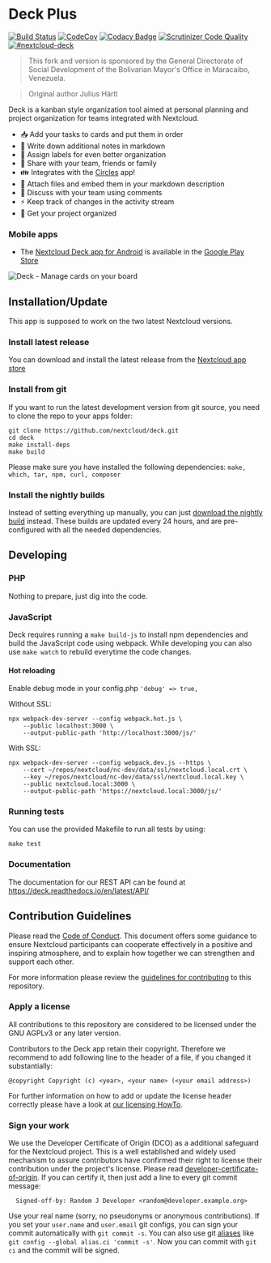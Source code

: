 # Deck Plus

[![Build Status](https://travis-ci.org/nextcloud/deck.svg?branch=master)](https://travis-ci.org/nextcloud/deck) [![CodeCov](https://codecov.io/github/nextcloud/deck/coverage.svg?branch=master)](https://codecov.io/github/nextcloud/deck) [![Codacy Badge](https://api.codacy.com/project/badge/Grade/e403f723f42a4abd93b2cfe36cbd7eee)](https://www.codacy.com/app/juliushaertl/deck?utm_source=github.com&amp;utm_medium=referral&amp;utm_content=nextcloud/deck&amp;utm_campaign=Badge_Grade) [![Scrutinizer Code Quality](https://scrutinizer-ci.com/g/nextcloud/deck/badges/quality-score.png?b=master)](https://scrutinizer-ci.com/g/nextcloud/deck/?branch=master) [![#nextcloud-deck](https://img.shields.io/badge/IRC-%23nextcloud--deck%20on%20freenode-blue.svg)](https://webchat.freenode.net/?channels=nextcloud-deck)

> This fork and version is sponsored by the General Directorate of Social Development of the Bolivarian Mayor's Office in Maracaibo, Venezuela.

> Original author Julius Härtl

Deck is a kanban style organization tool aimed at personal planning and project organization for teams integrated with Nextcloud.

- :inbox_tray: Add your tasks to cards and put them in order
- :page_facing_up: Write down additional notes in markdown
- :bookmark: Assign labels for even better organization
- :busts_in_silhouette: Share with your team, friends or family
- :family: Integrates with the [Circles](https://github.com/nextcloud/circles) app!
- :paperclip: Attach files and embed them in your markdown description
- :speech_balloon: Discuss with your team using comments
- :zap: Keep track of changes in the activity stream
- :rocket: Get your project organized

### Mobile apps

- The [Nextcloud Deck app for Android](https://github.com/stefan-niedermann/nextcloud-deck) is available in the [Google Play Store](https://play.google.com/store/apps/details?id=it.niedermann.nextcloud.deck.play) 

![Deck - Manage cards on your board](http://download.bitgrid.net/nextcloud/deck/screenshots/1.0/Deck-2.png)

## Installation/Update

This app is supposed to work on the two latest Nextcloud versions.

### Install latest release

You can download and install the latest release from the [Nextcloud app store](https://apps.nextcloud.com/apps/deck)

### Install from git

If you want to run the latest development version from git source, you need to clone the repo to your apps folder:

```
git clone https://github.com/nextcloud/deck.git
cd deck
make install-deps
make build
```

Please make sure you have installed the following dependencies: `make, which, tar, npm, curl, composer`

### Install the nightly builds

Instead of setting everything up manually, you can just [download the nightly build](https://github.com/nextcloud/deck/releases/tag/nightly) instead. These builds are updated every 24 hours, and are pre-configured with all the needed dependencies.

## Developing

### PHP

Nothing to prepare, just dig into the code.

### JavaScript

Deck requires running a `make build-js` to install npm dependencies and build the JavaScript code using webpack. While developing you can also use `make watch` to rebuild everytime the code changes.

#### Hot reloading

Enable debug mode in your config.php `'debug' => true,`

Without SSL:
```
npx webpack-dev-server --config webpack.hot.js \
    --public localhost:3000 \
    --output-public-path 'http://localhost:3000/js/'
```

With SSL:
```
npx webpack-dev-server --config webpack.dev.js --https \
	--cert ~/repos/nextcloud/nc-dev/data/ssl/nextcloud.local.crt \
    --key ~/repos/nextcloud/nc-dev/data/ssl/nextcloud.local.key \
    --public nextcloud.local:3000 \
    --output-public-path 'https://nextcloud.local:3000/js/'
```


### Running tests
You can use the provided Makefile to run all tests by using:

    make test

### Documentation

The documentation for our REST API can be found at https://deck.readthedocs.io/en/latest/API/

## Contribution Guidelines

Please read the [Code of Conduct](https://nextcloud.com/community/code-of-conduct/). This document offers some guidance to ensure Nextcloud participants can cooperate effectively in a positive and inspiring atmosphere, and to explain how together we can strengthen and support each other.

For more information please review the [guidelines for contributing](https://github.com/nextcloud/server/blob/master/.github/CONTRIBUTING.md) to this repository.

### Apply a license

All contributions to this repository are considered to be licensed under
the GNU AGPLv3 or any later version.

Contributors to the Deck app retain their copyright. Therefore we recommend
to add following line to the header of a file, if you changed it substantially:

```
@copyright Copyright (c) <year>, <your name> (<your email address>)
```

For further information on how to add or update the license header correctly please have a look at [our licensing HowTo][applyalicense].

### Sign your work

We use the Developer Certificate of Origin (DCO) as a additional safeguard
for the Nextcloud project. This is a well established and widely used
mechanism to assure contributors have confirmed their right to license
their contribution under the project's license.
Please read [developer-certificate-of-origin][dcofile].
If you can certify it, then just add a line to every git commit message:

````
  Signed-off-by: Random J Developer <random@developer.example.org>
````

Use your real name (sorry, no pseudonyms or anonymous contributions).
If you set your `user.name` and `user.email` git configs, you can sign your
commit automatically with `git commit -s`. You can also use git [aliases](https://git-scm.com/book/tr/v2/Git-Basics-Git-Aliases)
like `git config --global alias.ci 'commit -s'`. Now you can commit with
`git ci` and the commit will be signed.

[dcofile]: https://github.com/nextcloud/server/blob/master/contribute/developer-certificate-of-origin
[applyalicense]: https://github.com/nextcloud/server/blob/master/contribute/HowToApplyALicense.md

